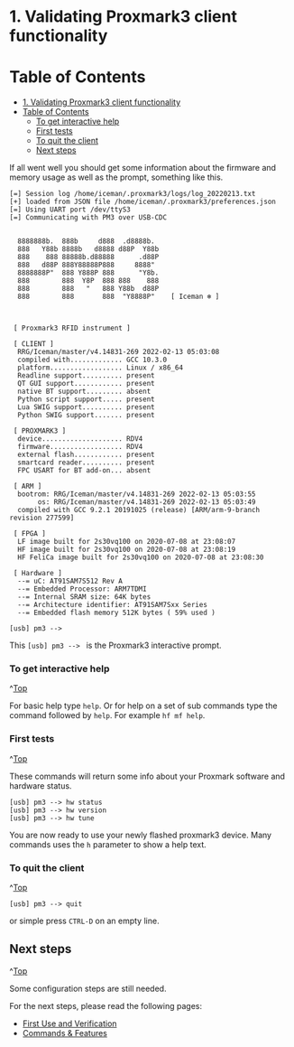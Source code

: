 <a id="Top"></a>

# 1. Validating Proxmark3 client functionality

# Table of Contents
- [1. Validating Proxmark3 client functionality](#1-validating-proxmark3-client-functionality)
- [Table of Contents](#table-of-contents)
    - [To get interactive help](#to-get-interactive-help)
    - [First tests](#first-tests)
    - [To quit the client](#to-quit-the-client)
  - [Next steps](#next-steps)



If all went well you should get some information about the firmware and memory usage as well as the prompt,  something like this.

```
[=] Session log /home/iceman/.proxmark3/logs/log_20220213.txt
[+] loaded from JSON file /home/iceman/.proxmark3/preferences.json
[=] Using UART port /dev/ttyS3
[=] Communicating with PM3 over USB-CDC


  8888888b.  888b     d888  .d8888b.
  888   Y88b 8888b   d8888 d88P  Y88b
  888    888 88888b.d88888      .d88P
  888   d88P 888Y88888P888     8888"
  8888888P"  888 Y888P 888      "Y8b.
  888        888  Y8P  888 888    888
  888        888   "   888 Y88b  d88P
  888        888       888  "Y8888P"    [ Iceman ❄️ ]



 [ Proxmark3 RFID instrument ]

 [ CLIENT ]
  RRG/Iceman/master/v4.14831-269 2022-02-13 05:03:08
  compiled with............. GCC 10.3.0
  platform.................. Linux / x86_64
  Readline support.......... present
  QT GUI support............ present
  native BT support......... absent
  Python script support..... present
  Lua SWIG support.......... present
  Python SWIG support....... present

 [ PROXMARK3 ]
  device.................... RDV4
  firmware.................. RDV4
  external flash............ present
  smartcard reader.......... present
  FPC USART for BT add-on... absent

 [ ARM ]
  bootrom: RRG/Iceman/master/v4.14831-269 2022-02-13 05:03:55
       os: RRG/Iceman/master/v4.14831-269 2022-02-13 05:03:49
  compiled with GCC 9.2.1 20191025 (release) [ARM/arm-9-branch revision 277599]

 [ FPGA ]
  LF image built for 2s30vq100 on 2020-07-08 at 23:08:07
  HF image built for 2s30vq100 on 2020-07-08 at 23:08:19
  HF FeliCa image built for 2s30vq100 on 2020-07-08 at 23:08:30

 [ Hardware ]
  --= uC: AT91SAM7S512 Rev A
  --= Embedded Processor: ARM7TDMI
  --= Internal SRAM size: 64K bytes
  --= Architecture identifier: AT91SAM7Sxx Series
  --= Embedded flash memory 512K bytes ( 59% used )

[usb] pm3 -->
```

This `[usb] pm3 --> ` is the Proxmark3 interactive prompt.


### To get interactive help
^[Top](#top)

For basic help type `help`. Or for help on a set of sub commands type the command followed by `help`. For example `hf mf help`.

### First tests
^[Top](#top)

These commands will return some info about your Proxmark software and hardware status.
```
[usb] pm3 --> hw status
[usb] pm3 --> hw version
[usb] pm3 --> hw tune
```

You are now ready to use your newly flashed proxmark3 device.  Many commands uses the `h` parameter to show a help text.

### To quit the client
^[Top](#top)

```
[usb] pm3 --> quit
```
or simple press `CTRL-D`  on an empty line.

## Next steps
^[Top](#top)

Some configuration steps are still needed.

For the next steps, please read the following pages:

* [First Use and Verification](/doc/md/Use_of_Proxmark/2_Configuration-and-Verification.md)
* [Commands & Features](/doc/md/Use_of_Proxmark/3_Commands-and-Features.md)
 
